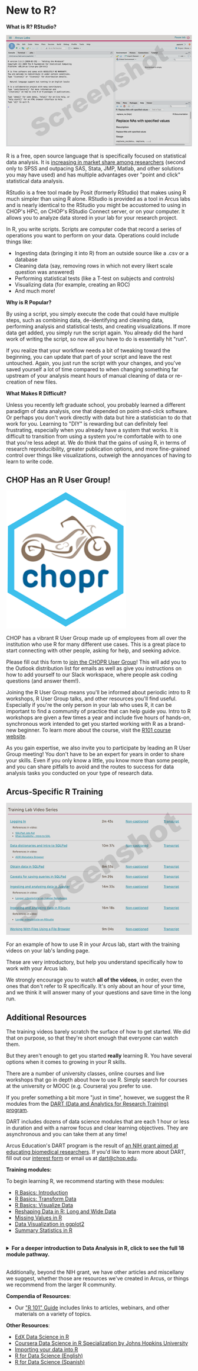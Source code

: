 <!--
link:  https://storage.googleapis.com/chop-dbhi-arcus-education-website-assets/css/styles.css
script: https://kit.fontawesome.com/83b2343bd4.js

Title: New to R?
-->

# New to R?

**What is R?  RStudio?**

![""](media/rstudio.png)<!-- style = "border: 1px solid rgb(var(--color-highlight)); max-width: 600px; float: left; margin-right: 2rem; margin-bottom: 2rem;"-->

R is a free, open source language that is specifically focused on statistical data analysis.  It is [increasing in market share among researchers](https://r4stats.com/articles/popularity/) (second only to SPSS and outpacing SAS, Stata, JMP, Matlab, and other solutions you may have used) and has multiple advantages over "point and click" statistical data analysis.

RStudio is a free tool made by Posit (formerly RStudio) that makes using R much simpler than using R alone.  RStudio is provided as a tool in Arcus labs and is nearly identical to the RStudio you might be accustomed to using in CHOP's HPC, on CHOP's RStudio Connect server, or on your computer.  It allows you to analyze data stored in your lab for your research project.

In R, you write scripts.  Scripts are computer code that record a series of operations you want to perform on your data.  Operations could include things like:

* Ingesting data (bringing it into R) from an outside source like a .csv or a database
* Cleaning data (say, removing rows in which not every likert scale question was answered)
* Performing statistical tests (like a T-test on subjects and controls)
* Visualizing data (for example, creating an ROC)
* And much more!

**Why is R Popular?**

By using a script, you simply execute the code that could have multiple steps, such as combining data, de-identifying and cleaning data, performing analysis and statistical tests, and creating visualizations. If more data get added, you simply run the script again. You already did the hard work of writing the script, so now all you have to do is essentially hit "run".

If you realize that your workflow needs a bit of tweaking toward the beginning, you can update that part of your script and leave the rest untouched. Again, you just run the script with your changes, and you've saved yourself a lot of time compared to when changing something far upstream of your analysis meant hours of manual cleaning of data or re-creation of new files.

**What Makes R Difficult?**

Unless you recently left graduate school, you probably learned a different paradigm of data analysis, one that depended on point-and-click software.  Or perhaps you don't work directly with data but hire a statistician to do that work for you.  Learning to "DIY" is rewarding but can definitely feel frustrating, especially when you already have a system that works.  It is difficult to transition from using a system you're comfortable with to one that you're less adept at.  We do think that the gains of using R, in terms of research reproducibility, greater publication options, and more fine-grained control over things like visualizations, outweigh the annoyances of having to learn to write code.

## CHOP Has an R User Group!

![""](media/chopr_hex.png)<!-- style = "border: 1px solid rgb(var(--color-highlight)); max-width: 200px; float: left; margin-right: 2rem; margin-bottom: 2rem;"-->

CHOP has a vibrant R User Group made up of employees from all over the institution who use R for many different use cases.  This is a great place to start connecting with other people, asking for help, and seeking advice.

Please fill out this form to [join the CHOPR User Group](https://bit.ly/chopRusers)!  This will add you to the Outlook distribution list for emails as well as give you instructions on how to add yourself to our Slack workspace, where people ask coding questions (and answer them!).

Joining the R User Group means you'll be informed about periodic intro to R workshops, R User Group talks, and other resources you'll find useful.  Especially if you're the only person in your lab who uses R, it can be important to find a community of practice that can help guide you.  Intro to R workshops are given a few times a year and include five hours of hands-on, synchronous work intended to get you started working with R as a brand-new beginner.  To learn more about the course, visit the [R101 course website](https://arcus.github.io/intro-to-r-for-clinical-data/).

As you gain expertise, we also invite you to participate by leading an R User Group meeting!  You don't have to be an expert for years in order to share your skills.  Even if you only know a little, you know more than some people, and you can share pitfalls to avoid and the routes to success for data analysis tasks you conducted on your type of research data.

## Arcus-Specific R Training

![""](media/training_videos.png)<!-- style = "border: 1px solid rgb(var(--color-highlight)); max-width: 600px; float: left; margin-right: 2rem; margin-bottom: 2rem;"-->

For an example of how to use R in your Arcus lab, start with the training videos on your lab's landing page.

These are very introductory, but help you understand specifically how to work with your Arcus lab.  

We strongly encourage you to watch **all of the videos**, in order, even the ones that don't refer to R specifically.  It's only about an hour of your time, and we think it will answer many of your questions and save time in the long run.

## Additional Resources

The training videos barely scratch the surface of how to get started.  We did that on purpose, so that they're short enough that everyone can watch them.

But they aren't enough to get you started **really** learning R.  You have several options when it comes to growing in your R skills.

There are a number of university classes, online courses and live workshops that go in depth about how to use R.  Simply search for courses at the university or MOOC (e.g. Coursera) you prefer to use.

If you prefer something a bit more "just in time", however, we suggest the R modules from the [DART (Data and Analytics for Research Training) program](https://arcus.github.io/education_modules/).

DART includes dozens of data science modules that are each 1 hour or less in duration and with a narrow focus and clear learning objectives.  They are asynchronous and you can take them at any time!

<div class = "cool-fact">

Arcus Education's DART program is the result of [an NIH grant aimed at educating biomedical researchers](https://www.research.chop.edu/announcements/dbhi-and-drexel-collaborate-to-advance-biomedical-data-science-education).
If you'd like to learn more about DART, fill out our [interest form](https://redcap.link/dart-interest) or email us at dart@chop.edu.

</div>

**Training modules:**

To begin learning R, we recommend starting with these modules: 

* [R Basics: Introduction](https://liascript.github.io/course/?https://raw.githubusercontent.com/arcus/education_modules/main/r_basics_introduction/r_basics_introduction.md)
* [R Basics: Transform Data](https://liascript.github.io/course/?https://raw.githubusercontent.com/arcus/education_modules/main/r_basics_transform_data/r_basics_transform_data.md)
* [R Basics: Visualize Data](https://liascript.github.io/course/?https://raw.githubusercontent.com/arcus/education_modules/main/r_basics_visualize_data/r_basics_visualize_data.md)
* [Reshaping Data in R: Long and Wide Data](https://liascript.github.io/course/?https://raw.githubusercontent.com/arcus/education_modules/main/r_reshape_long_wide/r_reshape_long_wide.md)
* [Missing Values in R](https://liascript.github.io/course/?https://raw.githubusercontent.com/arcus/education_modules/main/r_missing_values/r_missing_values.md)
* [Data Visualization in ggplot2](https://liascript.github.io/course/?https://raw.githubusercontent.com/arcus/education_modules/main/data_visualization_in_ggplot2/data_visualization_in_ggplot2.md)
* [Summary Statistics in R](https://liascript.github.io/course/?https://raw.githubusercontent.com/arcus/education_modules/main/r_summary_stats/r_summary_stats.md)


<br>
<details>
<summary><strong>For a deeper introduction to Data Analysis in R, click to see the full 18 module pathway.</strong></summary>
<br>
<hr>
<br>
<table>
<thead>
<tr>
<th>Order</th>
<th>Module</th>
<th>Description</th>
<th>Estimated Time</th>
</tr>
</thead>
<tbody>
<tr>
<td>1</td>
<td><a href="https://liascript.github.io/course/?https://raw.githubusercontent.com/arcus/education_modules/main/reproducibility/reproducibility.md">Reproducibility, Generalizability, and Reuse</a></td>
<td>This module provides learners with an approachable introduction to the concepts and impact of <strong>research reproducibility</strong>, <strong>generalizability</strong>, and <strong>data reuse</strong>, and how technical approaches can help make these goals more attainable.</td>
<td>60 min</td>
</tr>
<tr>
<td>2</td>
<td><a href="https://liascript.github.io/course/?https://raw.githubusercontent.com/arcus/education_modules/main/how_to_troubleshoot/how_to_troubleshoot.md">How to Troubleshoot</a></td>
<td>Learning to use technical methods like coding and version control in your research inevitably means running into problems.  Learn practical methods for troubleshooting and moving past error codes and other difficulties.</td>
<td>30 min</td>
</tr>
<tr>
<td>3</td>
<td><a href="https://liascript.github.io/course/?https://raw.githubusercontent.com/arcus/education_modules/main/r_basics_introduction/r_basics_introduction.md">R Basics: Introduction</a></td>
<td>Introduction to R and hands-on first steps for brand new beginners.</td>
<td>60 min</td>
</tr>
<tr>
<td>4</td>
<td><a href="https://liascript.github.io/course/?https://raw.githubusercontent.com/arcus/education_modules/main/r_basics_visualize_data/r_basics_visualize_data.md">R Basics: Visualizing Data With ggplot2</a></td>
<td>Learn how to visualize data using R&#39;s <code>ggplot2</code> package.</td>
<td>60 min</td>
</tr>
<tr>
<td>5</td>
<td><a href="https://liascript.github.io/course/?https://raw.githubusercontent.com/arcus/education_modules/main/r_basics_transform_data/r_basics_transform_data.md">R Basics: Transforming Data With dplyr</a></td>
<td>Learn how to transform (or wrangle) data using R&#39;s <code>dplyr</code> package.</td>
<td>60 min</td>
</tr>
<tr>
<td>6</td>
<td><a href="https://liascript.github.io/course/?https://raw.githubusercontent.com/arcus/education_modules/main/tidy_data/tidy_data.md">Tidy Data</a></td>
<td>Tidy is a technical term in data analysis and describes an optimal way for organizing data that will be analyzed computationally.</td>
<td>45 min</td>
</tr>
<tr>
<td>7</td>
<td><a href="https://liascript.github.io/course/?https://raw.githubusercontent.com/arcus/education_modules/main/directories_and_file_paths/directories_and_file_paths.md">Directories and File Paths</a></td>
<td>In this module, learners will explore what a directory is and how to describe the location of a file using its file path.</td>
<td>15 min</td>
</tr>
<tr>
<td>8</td>
<td><a href="https://liascript.github.io/course/?https://raw.githubusercontent.com/arcus/education_modules/main/r_basics_practice/r_basics_practice.md">R Basics Practice</a></td>
<td>Use the basics of R coding, data transformation, and data visualization to work with real data.</td>
<td>60 min</td>
</tr>
<tr>
<td>9</td>
<td><a href="https://liascript.github.io/course/?https://raw.githubusercontent.com/arcus/education_modules/main/r_reshape_long_wide/r_reshape_long_wide.md">Reshaping Data in R: Long and Wide Data</a></td>
<td>A module that teaches how to reshape tabular data in R, concentrating on some typical shapes known as "long" and "wide" data.</td>
<td>60 min</td>
</tr>
<tr>
<td>10</td>
<td><a href="https://liascript.github.io/course/?https://raw.githubusercontent.com/arcus/education_modules/main/r_missing_values/r_missing_values.md">Missing Values in R</a></td>
<td>A practical demonstration of how missing values show up in R and how to deal with them. Note that this module does <strong>not</strong> cover statistical approaches for handling missing data, but instead focuses on the code you need to find, work with, and assign missing values in R.</td>
<td>45 min</td>
</tr>
<tr>
<td>11</td>
<td><a href="https://liascript.github.io/course/?https://raw.githubusercontent.com/arcus/education_modules/main/r_summary_stats/r_summary_stats.md">Summary Statistics in R</a></td>
<td>Learn to calculate summary statistics in R, and how to present them in a table for publication.</td>
<td>30 min</td>
</tr>
<tr>
<td>12</td>
<td><a href="https://liascript.github.io/course/?https://raw.githubusercontent.com/arcus/education_modules/main/data_visualization_in_open_source_software/data_visualization_in_open_source_software.md">Data Visualization in Open Source Software</a></td>
<td>Introduction to principles of data visualization and typical data visualization workflows using two common open source libraries: ggplot2 and seaborn.</td>
<td>20 min</td>
</tr>
<tr>
<td>13</td>
<td><a href="https://liascript.github.io/course/?https://raw.githubusercontent.com/arcus/education_modules/main/data_visualization_in_ggplot2/data_visualization_in_ggplot2.md">Data Visualization in ggplot2</a></td>
<td>This module includes code and explanations for several popular data visualizations, using R&#39;s ggplot2 package. It also includes examples of how to modify ggplot2 plots to customize them for different uses (e.g. adhering to journal requirements for visualizations).</td>
<td>60 min</td>
</tr>
<tr>
<td>14</td>
<td><a href="https://liascript.github.io/course/?https://raw.githubusercontent.com/arcus/education_modules/main/intro_to_nhst/intro_to_nhst.md">Introduction to Null Hypothesis Significance Testing</a></td>
<td>This is an introduction to NHST for biomedical researchers.</td>
<td>40 min</td>
</tr>
<tr>
<td>15</td>
<td><a href="https://liascript.github.io/course/?https://raw.githubusercontent.com/arcus/education_modules/main/statistical_tests/statistical_tests.md">Statistical Tests in Open Source Software</a></td>
<td>This module provides an overview of the most commonly used kinds of statistical tests and links to code for running many of them in both R and python.</td>
<td>20 min</td>
</tr>
<tr>
<td>16</td>
<td><a href="https://liascript.github.io/course/?https://raw.githubusercontent.com/arcus/education_modules/main/r_practice/r_practice.md">R Practice</a></td>
<td>Use the basics of R coding, data transformation, and data visualization to work with real data.</td>
<td>60 min</td>
</tr>
<tr>
<td>17</td>
<td><a href="https://liascript.github.io/course/?https://raw.githubusercontent.com/arcus/education_modules/main/demystifying_machine_learning/demystifying_machine_learning.md">Demystifying Machine Learning</a></td>
<td>An approachable and practical introduction to machine learning for biomedical researchers.</td>
<td>60 min</td>
</tr>
<tr>
<td>18</td>
<td><a href="https://liascript.github.io/course/?https://raw.githubusercontent.com/arcus/education_modules/main/bias_variance_tradeoff/bias_variance_tradeoff.md">Understanding the Bias-Variance Tradeoff</a></td>
<td>The bias-variance tradeoff is a central issue in nearly all machine learning analyses. This module explains what the tradeoff is, why it matters for machine learning, and what you can do to manage it in your own analyses.</td>
<td>20 min</td>
</tr>
</tbody>
</table>
<br>
<hr>
<br>
</details>
<br>


Additionally, beyond the NIH grant, we have other articles and miscellany we suggest, whether those are resources we've created in Arcus, or things we recommend from the larger R community.

**Compendia of Resources**:

* Our ["R 101" Guide](https://education.arcus.chop.edu/guides/r-101/) includes links to articles, webinars, and other materials on a variety of topics.

**Other Resources**:

* [EdX Data Science in R](https://www.edx.org/course/data-science-r-basics)
* [Coursera Data Science in R Specialization by Johns Hopkins University](https://www.coursera.org/specializations/jhu-data-science)
* [Importing your data into R](https://bookdown.org/pdr_higgins/rmrwr/importing-your-data-into-r.html)
* [R for Data Science (English)](https://r4ds.had.co.nz/)
* [R for Data Science (Spanish)](https://es.r4ds.hadley.nz/)
